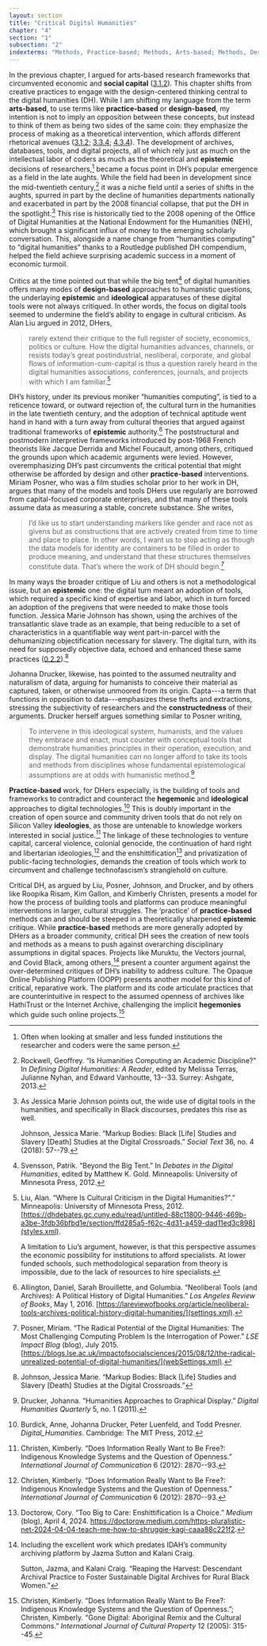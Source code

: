 ```yaml
---
layout: section
title: "Critical Digital Humanities"
chapter: "4"
section: "1"
subsection: "2"
indexterms: "Methods, Practice-based; Methods, Arts-based; Methods, Design-based;Digital Humanities, Critical;Humanities Computing;Data, Critical DH;Data, Capta"
---
```


In the previous chapter, I argued for arts-based research frameworks that circumvented economic and <span data-tooltip aria-haspopup="true" class="has-tip" data-disable-hover="false" tabindex="1" data-title="Social capital refers to a person or institution's importance or power in a given culture. This power can be used to gain future political, economic, or discursive advantage."><b>social capital</b></span> (<a href="{{ site.baseurl }}/narrative/3_1_2">3.1.2</a>). This chapter shifts from creative practices to engage with the design-centered thinking central to the digital humanities (DH). While I am shifting my language from the term <span data-tooltip aria-haspopup="true" class="has-tip" data-disable-hover="false" tabindex="1" data-title="Arts-based methods refer to any research method that applies creative activity as a research method. This can include traditional arts like painting, sculpture, or dance, or more complex conceptual or multi-media approaches."><b>arts-based</b></span>, to use terms like <span data-tooltip aria-haspopup="true" class="has-tip" data-disable-hover="false" tabindex="1" data-title="Practice-based research refers to methodologies that entwine various non-lingual, non-theoretical approaches to answer research questions. Arts-based and design-based research both fit under the umbrella of practice-based research."><b>practice-based</b></span> or <span data-tooltip aria-haspopup="true" class="has-tip" data-disable-hover="false" tabindex="1" data-title="Design-based research refers to research that includes the development of digital tools and platforms. Design is central, because it is a way to think through humanistic theory through real world applications."><b>design-based</b></span>, my intention is not to imply an opposition between these concepts, but instead to think of them as being two sides of the same coin: they emphasize the process of making as a theoretical intervention, which affords different rhetorical avenues (<a href="{{ site.baseurl }}/narrative/3_1_2">3.1.2</a>; <a href="{{ site.baseurl }}/narrative/3_3_4">3.3.4</a>; <a href="{{ site.baseurl }}/narrative/4_3_4">4.3.4</a>). The development of archives, databases, tools, and digital projects, all of which rely just as much on the intellectual labor of coders as much as the theoretical and <span data-tooltip aria-haspopup="true" class="has-tip" data-disable-hover="false" tabindex="1" data-title="Epistemics is a philosophical term referring to the study of knowledge. I use it to talk about the entwined practices of scientific culture, its arguments, and its methodologies."><b>epistemic</b></span> decisions of researchers,[^fn1] became a focus point in DH’s popular emergence as a field in the late aughts. While the field had been in development since the mid-twentieth century,[^fn2] it was a niche field until a series of shifts in the aughts, spurred in part by the decline of humanities departments nationally and exacerbated in part by the 2008 financial collapse, that put the DH in the spotlight.[^fn3] This rise is historically tied to the 2008 opening of the Office of Digital Humanities at the National Endowment for the Humanities (NEH), which brought a significant influx of money to the emerging scholarly conversation. This, alongside a name change from “humanities computing” to “digital humanities” thanks to a Routledge published DH compendium, helped the field achieve surprising academic success in a moment of economic turmoil. 

Critics at the time pointed out that while the big tent[^fn4] of digital humanities offers many modes of <span data-tooltip aria-haspopup="true" class="has-tip" data-disable-hover="false" tabindex="1" data-title="Design-based research refers to research that includes the development of digital tools and platforms. Design is central, because it is a way to think through humanistic theory through real world applications."><b>design-based</b></span> approaches to humanistic questions, the underlaying <span data-tooltip aria-haspopup="true" class="has-tip" data-disable-hover="false" tabindex="1" data-title="Epistemics is a philosophical term referring to the study of knowledge. I use it to talk about the entwined practices of scientific culture, its arguments, and its methodologies."><b>epistemic</b></span> and <span data-tooltip aria-haspopup="true" class="has-tip" data-disable-hover="false" tabindex="1" data-title="Ideology refers to a generally agreed upon understanding of a phenomenon or cultural idea. Ideologies are like the air we breathe, in that they are pervasive and difficult to see without some framework to understand them."><b>ideological</b></span> apparatuses of these digital tools were not always critiqued. In other words, the focus on digital tools seemed to undermine the field’s ability to engage in cultural criticism. As Alan Liu argued in 2012, DHers, 

>rarely extend their critique to the full register of society, economics, politics or culture. How the digital humanities advances, channels, or resists today’s great postindustrial, neoliberal, corporate, and global flows of information-cum-capital is thus a question rarely heard in the digital humanities associations, conferences, journals, and projects with which I am familiar.[^fn5]

DH’s history, under its previous moniker “humanities computing”, is tied to a reticence toward, or outward rejection of, the cultural turn in the humanities in the late twentieth century, and the adoption of technical aptitude went hand in hand with a turn away from cultural theories that argued against traditional frameworks of <span data-tooltip aria-haspopup="true" class="has-tip" data-disable-hover="false" tabindex="1" data-title="Epistemics is a philosophical term referring to the study of knowledge. I use it to talk about the entwined practices of scientific culture, its arguments, and its methodologies."><b>epistemic</b></span> authority.[^fn6] The poststructural and postmodern interpretive frameworks introduced by post-1968 French theorists like Jacque Derrida and Michel Foucault, among others, critiqued the grounds upon which academic arguments were levied. However, overemphasizing DH’s past circumvents the critical potential that might otherwise be afforded by design and other <span data-tooltip aria-haspopup="true" class="has-tip" data-disable-hover="false" tabindex="1" data-title="Practice-based research refers to methodologies that entwine various non-lingual, non-theoretical approaches to answer research questions. Arts-based and design-based research both fit under the umbrella of practice-based research."><b>practice-based</b></span> interventions. Miriam Posner, who was a film studies scholar prior to her work in DH, argues that many of the models and tools DHers use regularly are borrowed from capital-focused corporate enterprises, and that many of these tools assume data as measuring a stable, concrete substance. She writes,

>I’d like us to start understanding markers like gender and race not as givens but as constructions that are actively created from time to time and place to place. In other words, I want us to stop acting as though the data models for identity are containers to be filled in order to produce meaning, and understand that these structures themselves constitute data. That’s where the work of DH should begin.[^fn7]

In many ways the broader critique of Liu and others is not a methodological issue, but an <span data-tooltip aria-haspopup="true" class="has-tip" data-disable-hover="false" tabindex="1" data-title="Epistemics is a philosophical term referring to the study of knowledge. I use it to talk about the entwined practices of scientific culture, its arguments, and its methodologies."><b>epistemic</b></span> one: the digital turn meant an adoption of tools, which required a specific kind of expertise and labor, which in turn forced an adoption of the pregivens that were needed to make those tools function. Jessica Marie Johnson has shown, using the archives of the transatlantic slave trade as an example, that being reducible to a set of characteristics in a quantifiable way went part-in-parcel with the dehumanizing objectification necessary for slavery. The digital turn, with its need for supposedly objective data, echoed and enhanced these same practices (<a href="{{ site.baseurl }}/narrative/0_2_2">0.2.2</a>).[^fn8] 

Johanna Drucker, likewise, has pointed to the assumed neutrality and naturalism of data, arguing for humanists to conceive their material as captured, taken, or otherwise unmoored from its origin. Capta---a term that functions in opposition to data---emphasizes these thefts and extractions, stressing the subjectivity of researchers and the <span data-tooltip aria-haspopup="true" class="has-tip" data-disable-hover="false" tabindex="1" data-title="Social construction refers to a philosophical approach to ontology and epistemics, where human understandings of phenomena are dependent on a social agreement regarding how that phenomenon is interpreted."><b>constructedness</b></span> of their arguments. Drucker herself argues something similar to Posner writing, 

>To intervene in this ideological system, humanists, and the values they embrace and enact, must counter with conceptual tools that demonstrate humanities principles in their operation, execution, and display. The digital humanities can no longer afford to take its tools and methods from disciplines whose fundamental epistemological assumptions are at odds with humanistic method.[^fn9]

<span data-tooltip aria-haspopup="true" class="has-tip" data-disable-hover="false" tabindex="1" data-title="Practice-based research refers to methodologies that entwine various non-lingual, non-theoretical approaches to answer research questions. Arts-based and design-based research both fit under the umbrella of practice-based research."><b>Practice-based</b></span> work, for DHers especially, is the building of tools and frameworks to contradict and counteract the <span data-tooltip aria-haspopup="true" class="has-tip" data-disable-hover="false" tabindex="1" data-title="Hegemony refers to the ways certain groups will create coalitions to create political power. Hegemony depends on these groups giving up or yielding certain parts of their interests in favor of political power."><b>hegemonic</b></span> and <span data-tooltip aria-haspopup="true" class="has-tip" data-disable-hover="false" tabindex="1" data-title="Ideology refers to a generally agreed upon understanding of a phenomenon or cultural idea. Ideologies are like the air we breathe, in that they are pervasive and difficult to see without some framework to understand them."><b>ideological</b></span> approaches to digital technologies.[^fn10] This is doubly important in the creation of open source and community driven tools that do not rely on Silicon Valley <span data-tooltip aria-haspopup="true" class="has-tip" data-disable-hover="false" tabindex="1" data-title="Ideology refers to a generally agreed upon understanding of a phenomenon or cultural idea. Ideologies are like the air we breathe, in that they are pervasive and difficult to see without some framework to understand them."><b>ideologies</b></span>, as those are untenable to knowledge workers interested in social justice.[^fn11] The linkage of these technologies to venture capital, carceral violence, colonial genocide, the continuation of hard right and libertarian ideologies,[^fn12] and the enshittification[^fn13] and privatization of public-facing technologies, demands the creation of tools which work to circumvent and challenge technofascism’s stranglehold on culture.

Critical DH, as argued by Liu, Posner, Johnson, and Drucker, and by others like Roopika Risam, Kim Gallon, and Kimberly Christen, presents a model for how the process of building tools and platforms can produce meaningful interventions in larger, cultural struggles. The ‘practice’ of <span data-tooltip aria-haspopup="true" class="has-tip" data-disable-hover="false" tabindex="1" data-title="Practice-based research refers to methodologies that entwine various non-lingual, non-theoretical approaches to answer research questions. Arts-based and design-based research both fit under the umbrella of practice-based research."><b>practice-based</b></span> methods can and should be steeped in a theoretically sharpened <span data-tooltip aria-haspopup="true" class="has-tip" data-disable-hover="false" tabindex="1" data-title="Epistemics is a philosophical term referring to the study of knowledge. I use it to talk about the entwined practices of scientific culture, its arguments, and its methodologies."><b>epistemic</b></span> critique. While <span data-tooltip aria-haspopup="true" class="has-tip" data-disable-hover="false" tabindex="1" data-title="Practice-based research refers to methodologies that entwine various non-lingual, non-theoretical approaches to answer research questions. Arts-based and design-based research both fit under the umbrella of practice-based research."><b>practice-based</b></span> methods are more generally adopted by DHers as a broader community, critical DH sees the creation of new tools and methods as a means to push against overarching disciplinary assumptions in digital spaces. Projects like Muruktu, the Vectors journal, and Covid Black, among others,[^fn14] present a counter argument against the over-determined critiques of DH’s inability to address culture. The Opaque Online Publishing Platform (OOPP) presents another model for this kind of critical, reparative work. The platform and its code articulate practices that are counterintuitive in respect to the assumed openness of archives like HathiTrust or the Internet Archive, challenging the implicit <span data-tooltip aria-haspopup="true" class="has-tip" data-disable-hover="false" tabindex="1" data-title="Hegemony refers to the ways certain groups will create coalitions to create political power. Hegemony depends on these groups giving up or yielding certain parts of their interests in favor of political power."><b>hegemonies</b></span> which guide such online projects.[^fn15]

<div class="style-divider">
 	<div class="line"></div>
</div>

[^fn1]: Often when looking at smaller and less funded institutions the researcher and coders were the same person.

[^fn2]: Rockwell, Geoffrey. “Is Humanities Computing an Academic Discipline?” In *Defining Digital Humanities: A Reader*, edited by Melissa Terras, Julianne Nyhan, and Edward Vanhoutte, 13--33. Surrey: Ashgate, 2013.

[^fn3]: As Jessica Marie Johnson points out, the wide use of digital tools in the humanities, and specifically in Black discourses, predates this rise as well.
	
	Johnson, Jessica Marie. “Markup Bodies: Black [Life] Studies and Slavery [Death] Studies at the Digital Crossroads.” *Social Text* 36, no. 4 (2018): 57--79.

[^fn4]: Svensson, Patrik. “Beyond the Big Tent.” In *Debates in the Digital Humanities*, edited by Matthew K. Gold. Minneapolis: University of Minnesota Press, 2012.

[^fn5]: Liu, Alan. “Where Is Cultural Criticism in the Digital Humanities?".” Minneapolis: University of Minnesota Press, 2012. [https://dhdebates.gc.cuny.edu/read/untitled-88c11800-9446-469b-a3be-3fdb36bfbd1e/section/ffd285a5-f62c-4d31-a459-dad11ed3c898](styles.xml).
	
	A limitation to Liu’s argument, however, is that this perspective assumes the economic possibility for institutions to afford specialists. At lower funded schools, such methodological separation from theory is impossible, due to the lack of resources to hire specialists.

[^fn6]: Allington, Daniel, Sarah Brouillette, and Golumbia. “Neoliberal Tools (and Archives): A Political History of Digital Humanities.” *Los Angeles Review of Books*, May 1, 2016. [https://lareviewofbooks.org/article/neoliberal-tools-archives-political-history-digital-humanities/](settings.xml).

[^fn7]: Posner, Miriam. “The Radical Potential of the Digital Humanities: The Most Challenging Computing Problem Is the Interrogation of Power.” *LSE Impact Blog* (blog), July 2015. [https://blogs.lse.ac.uk/impactofsocialsciences/2015/08/12/the-radical-unrealized-potential-of-digital-humanities/](webSettings.xml).

[^fn8]: Johnson, Jessica Marie. “Markup Bodies: Black [Life] Studies and Slavery [Death] Studies at the Digital Crossroads.”

[^fn9]: Drucker, Johanna. “Humanities Approaches to Graphical Display.” *Digital Humanities Quarterly* 5, no. 1 (2011).

[^fn10]: Burdick, Anne, Johanna Drucker, Peter Luenfeld, and Todd Presner. *Digital_Humanities*. Cambridge: The MIT Press, 2012.

[^fn11]: Christen, Kimberly. “Does Information Really Want to Be Free?: Indigenous Knowledge Systems and the Question of Openness.” *International Journal of Communication* 6 (2012): 2870--93.

[^fn12]: Christen, Kimberly. “Does Information Really Want to Be Free?: Indigenous Knowledge Systems and the Question of Openness.” *International Journal of Communication* 6 (2012): 2870--93.

[^fn13]: Doctorow, Cory. “Too Big to Care: Enshittification Is a Choice.” *Medium* (blog), April 4, 2024. <https://doctorow.medium.com/https-pluralistic-net-2024-04-04-teach-me-how-to-shruggie-kagi-caaa88c221f2>.

[^fn14]: Including the excellent work which predates IDAH’s community archiving platform by Jazma Sutton and Kalani Craig.
	
	Sutton, Jazma, and Kalani Craig. “Reaping the Harvest: Descendant Archival Practice to Foster Sustainable Digital Archives for Rural Black Women.”

[^fn15]: Christen, Kimberly. “Does Information Really Want to Be Free?: Indigenous Knowledge Systems and the Question of Openness.”; Christen, Kimberly. “Gone Digital: Aboriginal Remix and the Cultural Commons.” *International Journal of Cultural Property* 12 (2005): 315--45.